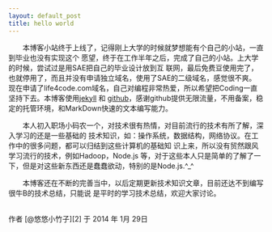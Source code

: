 ```yaml
---
layout: default_post
title: hello world
---
```


　　本博客小站终于上线了，记得刚上大学的时候就梦想能有个自己的小站，一直到毕业也没有实现这个
愿望，终于在工作半年之后，完成了自己的小站。上大学的时候，尝试过是用SAE把自己的毕业设计放到互
联网，最后免费豆使用完了，也就停用了，而且并没有申请独立域名，使用了SAE的二级域名，感觉很不爽。
现在申请了life4code.com域名，自己对编程非常热爱，所以希望把Coding一直坚持下去。本博客使用[jekyll][0] 
和 [github][1]，感谢github提供无限流量，不用备案，稳定的托管环境，和MarkDown快速的文本编写能力。

　　本人初入职场小码农一个，对技术很有热情，对目前流行的技术有所了解，深入学习的还是一些基础的
技术知识，如：操作系统，数据结构，网络协议。在工作中的很多问题，都可以归结到这些计算机的基础知
识上来，所以没有贸然跟风学习流行的技术，例如Hadoop，Node.js 等，对于这些本人只是简单的了解了一
下，但是对这些新东西还是蠢蠢欲动，特别的是Node.js.^_^

　　本博客还在不断的完善当中，以后定期更新技术知识文章，目前还达不到编写很牛B的技术总结，只能说
是平时的学习技术总结，欢迎大家讨论。

<br/>
作者 [@悠悠小竹子][2]     
于 2014 年 1月 29日

[0]:http://www.jekyllrb.com
[1]:https://github.com
[2]: http://weibo.com/wtstengshencom
　　


